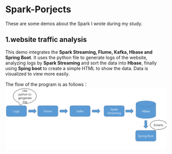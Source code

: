 # Spark-Porjects
These are some demos about the Spark I wrote during my study.

## 1.website traffic analysis
This demo integrates the **Spark Streaming, Flume, Kafka, Hbase and Spring Boot**. 
It uses the python file to generate logs of the website, analyzing logs by **Spark Streaming** and sort the data into **Hbase**, 
finally using **Sping boot** to create a simple HTML to show the data. Data is visualized to view more easily.
  
The  flow of the program is as follows：
 ![Alt](/pictures/website_traffic.PNG#pic_center)
